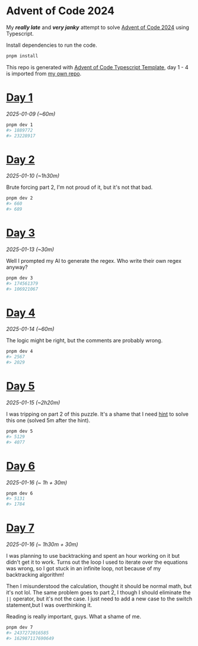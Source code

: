 # Advent of Code 2024

My ***really late*** and ***very janky*** attempt to solve [Advent of Code 2024](https://adventofcode.com/2024) using
Typescript.

Install dependencies to run the code.

```sh
pnpm install
```

This repo is generated
with [Advent of Code Typescript Template](https://github.com/edge33/AdventOfCode-typescript-template), day 1 - 4 is
imported from [my own repo](https://github.com/NaN72dev/aoc-2024`).

# [Day 1](https://adventofcode.com/2024/day/1)

*2025-01-09 (~60m)*

```sh
pnpm dev 1
#> 1889772
#> 23228917
```

# [Day 2](https://adventofcode.com/2024/day/2)

*2025-01-10 (~1h30m)*

Brute forcing part 2, I'm not proud of it, but it's not that bad.

```sh
pnpm dev 2
#> 660
#> 689
```

# [Day 3](https://adventofcode.com/2024/day/3)

*2025-01-13 (~30m)*

Well I prompted my AI to generate the regex. Who write their own regex anyway?

```sh
pnpm dev 3
#> 174561379
#> 106921067
```

# [Day 4](https://adventofcode.com/2024/day/4)

*2025-01-14 (~60m)*

The logic might be right, but the comments are probably wrong.

```sh
pnpm dev 4
#> 2567
#> 2029
```

# [Day 5](https://adventofcode.com/2024/day/5)

*2025-01-15 (~2h20m)*

I was tripping on part 2 of this puzzle. It's a shame that I
need [hint](https://www.reddit.com/r/adventofcode/comments/1h71twj/comment/m0hxi6s/?utm_source=share&utm_medium=web3x&utm_name=web3xcss&utm_term=1&utm_content=share_button)
to solve this one (solved 5m after the hint).

```sh
pnpm dev 5
#> 5129
#> 4077
```

# [Day 6](https://adventofcode.com/2024/day/6)

*2025-01-16 (~ 1h + 30m)*

```sh
pnpm dev 6
#> 5131
#> 1784
```

# [Day 7](https://adventofcode.com/2024/day/7)

*2025-01-16 (~ 1h30m + 30m)*

I was planning to use backtracking and spent an hour working on it but didn't get it to work. Turns out the loop I used
to iterate over the equations was wrong, so I got stuck in an infinite loop, not because of my backtracking algorithm!

Then I misunderstood the calculation, thought it should be normal math, but it's not lol. The same problem goes to part
2, I though I should eliminate the `||` operator, but it's not the case. I just need to add a new case to the switch
statement,but I was overthinking it.

Reading is really important, guys. What a shame of me.

```sh
pnpm dev 7
#> 2437272016585
#> 162987117690649
```
